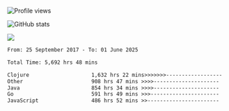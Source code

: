 ![Profile views](https://komarev.com/ghpvc/?username=liuchong)

![GitHub stats](https://github-readme-stats.vercel.app/api?username=liuchong&show_icons=true)

<img src="https://cr-skills-chart-widget.azurewebsites.net/api/api?username=liuchong&skills=Java,JavaScript,Python,Go,Rust,Zig&show-other-skills=true"/>

<!--START_SECTION:waka-->

```txt
From: 25 September 2017 - To: 01 June 2025

Total Time: 5,692 hrs 48 mins

Clojure                    1,632 hrs 22 mins>>>>>>>------------------   28.67 %
Other                      908 hrs 47 mins >>>>---------------------   15.96 %
Java                       854 hrs 34 mins >>>>---------------------   15.01 %
Go                         591 hrs 49 mins >>>----------------------   10.40 %
JavaScript                 486 hrs 52 mins >>-----------------------   08.55 %
```

<!--END_SECTION:waka-->

